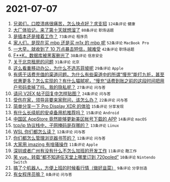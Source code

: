 # 2021-07-07

1. [兄弟们，口腔溃疡很痛苦，怎么快点好？求支招](https://www.v2ex.com/t/788021) `124条评论` `健康`
1. [大厂体验记，来了第十天就想溜了](https://www.v2ex.com/t/788005) `80条评论` `职场话题`
1. [是插本还是接着工作？](https://www.v2ex.com/t/788002) `73条评论` `程序员`
1. [家人们，是现在买 mbp 还是买 m1x 的 mbp 呢](https://www.v2ex.com/t/787997) `52条评论` `MacBook Pro`
1. [一大早，就收到了 10 万点暴击短信，贼难受](https://www.v2ex.com/t/788000) `42条评论` `职场话题`
1. [F**K，数据库被黑客删光了](https://www.v2ex.com/t/788046) `38条评论` `信息安全`
1. [关于北京租房的问题](https://www.v2ex.com/t/788017) `31条评论` `北京`
1. [这么看重移动办公，为什么不选苏菲坡呢](https://www.v2ex.com/t/788049) `29条评论` `Apple`
1. [有感于话费充值的渠道问题。为什么有些渠道中的所谓“慢充”能打九折，甚至优惠更多？怎么实现的？有什么猫腻呢，“慢充”话费到账之前的这段时间把用户号码卖掉了吗，我的隐私呢？](https://www.v2ex.com/t/788003) `27条评论` `问与答`
1. [请问 V2EX 帖子回复中怎样贴图？](https://www.v2ex.com/t/788014) `24条评论` `问与答`
1. [受伤在家，领导非要来家慰问，该怎么办？](https://www.v2ex.com/t/788037) `22条评论` `问与答`
1. [简单分享一下 Pro Display XDR 的体验](https://www.v2ex.com/t/788023) `15条评论` `分享发现`
1. [有什么长续航的安卓备用机推荐吗？](https://www.v2ex.com/t/787992) `15条评论` `Android`
1. [中国区 AppStore 竟然能够更新美区帐号下载的 APP](https://www.v2ex.com/t/788052) `14条评论` `macOS`
1. [tcp/ip 协议栈中，子网掩码是存哪的？](https://www.v2ex.com/t/788054) `13条评论` `Linux`
1. [WSL 你们都怎么读？](https://www.v2ex.com/t/788068) `12条评论` `问与答`
1. [你们都怎么管理浏览器书签的？](https://www.v2ex.com/t/788033) `12条评论` `问与答`
1. [大家用 imazing 有啥骚操作](https://www.v2ex.com/t/787998) `11条评论` `Apple`
1. [深圳或者广州有没有什么不怎么加班的开发工作](https://www.v2ex.com/t/787993) `11条评论` `酷工作`
1. [笑 yue，转载“都不知道任天堂上哪里订到 720poled”](https://www.v2ex.com/t/788039) `10条评论` `Nintendo Switch`
1. [搞了个机器人，方便上班的时候看行情（做好韭菜）](https://www.v2ex.com/t/788030) `9条评论` `分享创造`
1. [有女程序员嘛？](https://www.v2ex.com/t/788031) `8条评论` `问与答`
